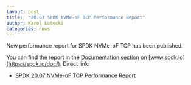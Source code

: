 ```yaml
---
layout: post
title:  "20.07 SPDK NVMe-oF TCP Performance Report"
author: Karol Latecki
categories: news
---
```


New performance report for SPDK NVMe-oF TCP has been published.

You can find the report in the [Documentation section](https://spdk.io/doc/) on [www.spdk.io](https://spdk.io/doc/).
Direct link:

- [SPDK 20.07 NVMe-oF TCP Performance Report](https://review.spdk.io/download/performance-reports/SPDK_tcp_perf_report_2007.pdf)
